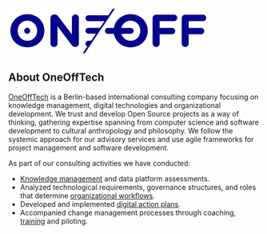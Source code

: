 <p align="left"><a href="https://oneofftech.de" target="_blank"><img src="https://raw.githubusercontent.com/OneOffTech/.github/main/art/oneofftech-logo.svg" width="400"></a></p>

## About OneOffTech

[OneOffTech](https://oneofftech.de) is a Berlin-based international consulting company focusing on knowledge management, digital technologies and organizational development. We trust and develop Open Source projects as a way of thinking, gathering expertise spanning from computer science and software development to cultural anthropology and philosophy. We follow the systemic approach for our advisory services and use agile frameworks for project management and software development.

As part of our consulting activities we have conducted:

- [Knowledge management](https://oneofftech.de/blog/introducing-the-knowledge-management-framework/) and data platform assessments.
- Analyzed technological requirements, governance structures, and roles that determine [organizational workflows](https://oneofftech.de/blog/an-example-of-a-data-driven-network-analysis/).
- Developed and implemented [digital action plans](https://oneofftech.de/blog/open-source-digital-platform-for-ithen-a-success-story/).
- Accompanied change management processes through coaching, [training](https://oneofftech.de/blog/8-scrum-practices-you-are-probably-underevaluating/) and piloting.

